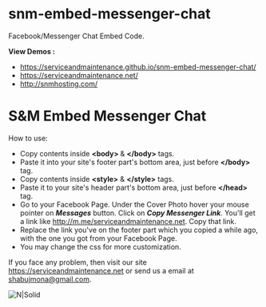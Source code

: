 # snm-embed-messenger-chat
Facebook/Messenger Chat Embed Code.

<b>View Demos :</b>
- https://serviceandmaintenance.github.io/snm-embed-messenger-chat/
- https://serviceandmaintenance.net/
- http://snmhosting.com/

<h1>S&amp;M Embed Messenger Chat</h1>

How to use:

 - Copy contents inside <b> &lt;body&gt; </b> &amp; <b>&lt;/body&gt; </b> tags.
 - Paste it into your site's footer part's bottom area, just before <b>&lt;/body&gt;</b> tag.
 - Copy contents inside <b>&lt;style&gt;</b> &amp; <b>&lt;/style&gt;</b> tags.
 - Paste it to your site's header part's bottom area, just before <b>&lt;/head&gt;</b> tag.
 - Go to your Facebook Page. Under the Cover Photo hover your mouse pointer on <b><em>Messages</em></b> button. Click on <b><em>Copy Messenger Link</em></b>. You'll get a link like http://m.me/serviceandmaintenance.net. Copy that link.
 - Replace the link you've on the footer part which you copied a while ago, with the one you got from your Facebook Page.
 - You may change the css for more customization.
  
  If you face any problem, then visit our site https://serviceandmaintenance.net or send us a email at shabujmona@gmail.com.
  

  
  ![N|Solid](https://snmhosting.com/wp-content/uploads/2016/10/snm-animated-ad.gif)
